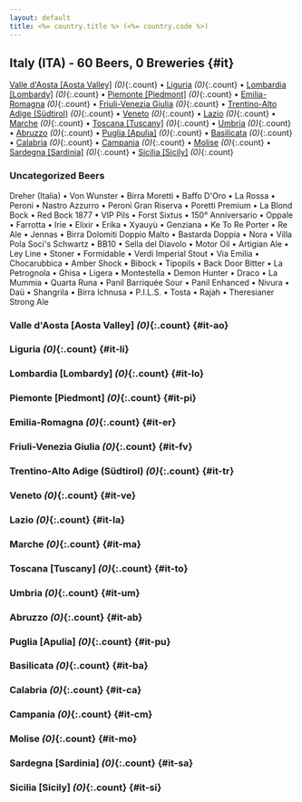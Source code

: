```yaml
---
layout: default
title: <%= country.title %> (<%= country.code %>)
---
```


## Italy (ITA) - 60 Beers, 0 Breweries {#it}

[Valle d'Aosta [Aosta Valley]](#it-ao) _(0)_{:.count} • [Liguria](#it-li) _(0)_{:.count} • [Lombardia [Lombardy]](#it-lo) _(0)_{:.count} • [Piemonte [Piedmont]](#it-pi) _(0)_{:.count} • [Emilia-Romagna](#it-er) _(0)_{:.count} • [Friuli-Venezia Giulia](#it-fv) _(0)_{:.count} • [Trentino-Alto Adige (Südtirol)](#it-tr) _(0)_{:.count} • [Veneto](#it-ve) _(0)_{:.count} • [Lazio](#it-la) _(0)_{:.count} • [Marche](#it-ma) _(0)_{:.count} • [Toscana [Tuscany]](#it-to) _(0)_{:.count} • [Umbria](#it-um) _(0)_{:.count} • [Abruzzo](#it-ab) _(0)_{:.count} • [Puglia [Apulia]](#it-pu) _(0)_{:.count} • [Basilicata](#it-ba) _(0)_{:.count} • [Calabria](#it-ca) _(0)_{:.count} • [Campania](#it-cm) _(0)_{:.count} • [Molise](#it-mo) _(0)_{:.count} • [Sardegna [Sardinia]](#it-sa) _(0)_{:.count} • [Sicilia [Sicily]](#it-si) _(0)_{:.count}

### Uncategorized Beers

Dreher (Italia)   • Von Wunster   • Birra Moretti   • Baffo D'Oro   • La Rossa   • Peroni   • Nastro Azzurro   • Peroni Gran Riserva   • Poretti Premium   • La Blond Bock   • Red Bock 1877   • VIP Pils   • Forst Sixtus   • 150° Anniversario   • Oppale   • Farrotta   • Irie   • Elixir   • Erika   • Xyauyù   • Genziana   • Ke To Re Porter   • Re Ale   • Jennas   • Birra Dolomiti Doppio Malto   • Bastarda Doppia   • Nora   • Villa Pola Soci's Schwartz   • BB10   • Sella del Diavolo   • Motor Oil   • Artigian Ale   • Ley Line   • Stoner   • Formidable   • Verdi Imperial Stout   • Via Emilia   • Chocarubbica   • Amber Shock   • Bibock   • Tipopils   • Back Door Bitter   • La Petrognola   • Ghisa   • Ligera   • Montestella   • Demon Hunter   • Draco   • La Mummia   • Quarta Runa   • Panil Barriquée Sour   • Panil Enhanced   • Nivura   • Daü   • Shangrila   • Birra Ichnusa   • P.I.L.S.   • Tosta   • Rajah   • Theresianer Strong Ale  




### Valle d'Aosta [Aosta Valley] _(0)_{:.count} {#it-ao}






### Liguria _(0)_{:.count} {#it-li}






### Lombardia [Lombardy] _(0)_{:.count} {#it-lo}






### Piemonte [Piedmont] _(0)_{:.count} {#it-pi}






### Emilia-Romagna _(0)_{:.count} {#it-er}






### Friuli-Venezia Giulia _(0)_{:.count} {#it-fv}






### Trentino-Alto Adige (Südtirol) _(0)_{:.count} {#it-tr}






### Veneto _(0)_{:.count} {#it-ve}






### Lazio _(0)_{:.count} {#it-la}






### Marche _(0)_{:.count} {#it-ma}






### Toscana [Tuscany] _(0)_{:.count} {#it-to}






### Umbria _(0)_{:.count} {#it-um}






### Abruzzo _(0)_{:.count} {#it-ab}






### Puglia [Apulia] _(0)_{:.count} {#it-pu}






### Basilicata _(0)_{:.count} {#it-ba}






### Calabria _(0)_{:.count} {#it-ca}






### Campania _(0)_{:.count} {#it-cm}






### Molise _(0)_{:.count} {#it-mo}






### Sardegna [Sardinia] _(0)_{:.count} {#it-sa}






### Sicilia [Sicily] _(0)_{:.count} {#it-si}





 
